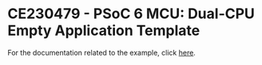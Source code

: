 # CE230479 - PSoC 6 MCU: Dual-CPU Empty Application Template

For the documentation related to the example, click  [here](../README.md).
